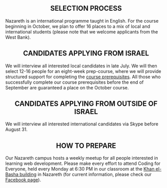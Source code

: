 <h2 align='center'>SELECTION PROCESS</h2>

Nazareth is an international programme taught in English. For the course beginning in October, we plan to offer 16 places to a mix of local and international students (please note that we welcome applicants from the West Bank).

<h2 align='center'>CANDIDATES APPLYING FROM ISRAEL</h2>

We will interview all interested local candidates in late July. We will then select 12-16 people for an eight-week prep-course, where we will provide structured support for completing the [course prerequisites](./prerequisites). All those who successfully complete our course prerequisites before the end of September are guaranteed a place on the October course.

<h2 align='center'>CANDIDATES APPLYING FROM OUTSIDE OF ISRAEL</h2>

We will interview all interested international candidates via Skype before August 31.

<h2 align='center'>HOW TO PREPARE</h2>

Our Nazareth campus hosts a weekly meetup for all people interested in learning web development. Please make every effort to attend Coding for Everyone, held every Monday at 6:30 PM in our classroom at the [Khan el-Basha building](https://waze.to/lr/hsvc451n7h) in Nazareth (for current information, please check our [Facebook page](http://facebook.com/founderscodersnazareth)).
